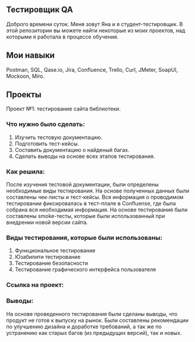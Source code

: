 ## Тестировщик QA ##
Доброго времени суток. Меня зовут Яна и я студент-тестировщик.
В этой репозитории вы можете найти некоторые из моих проектов, над которыми я работала в процессе обучения. 

## Мои навыки ##
Postman, SQL, Qase.io, Jira, Confluence, Trello, Curl, JMeter, SoapUI, Mockoon, Miro.

## Проекты ##
Проект №1: тестирование сайта библиотеки. 

### Что нужно было сделать: ###
1. Изучить тестовую документацию.
2. Подготовить тест-кейсы.
3. Составить документацию о найденый багах.
4. Сделать выводы на основе всех этапов тестирования. 

### Как решила: ###
После изучения тестовой документации, были определены необходимые виды тестирования.  На основе полученных данных были составлены чек-листы и  тест-кейсы. Вся информация о проводимом тестировании фиксировалась в тест-плале в Confluense, где была собрана вся необходимая информация. На основе тестирования были составлены smoke-тесты, которые были использованный при внедрении новой версии сайта. 

### Виды тестирования, которые были использованы: ###

1. Функциональное тестирование
2. Юзабилити тестирование
3. Тестирование безопасности 
4. Тестирование графического интерфейса пользователя  

### Ссылка на проект: ###

### Выводы: ### 
На основе проведенного тестирования были сделаны выводы, что продукт не готов к выпуску на рынок. Были составлены рекомендации по улучшению дизайна и доработке требований, а так же по устранению как старых багов (из предыдущих версий), так и новых. 


